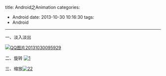 title: Android之Animation
categories:
  - Android
date: 2013-10-30 10:16:30
tags:
  - Android
---

一、淡入淡出

[![QQ图片20131030095929](http://wp.duiduibox.com/wp-content/uploads/QQ图片20131030095929-300x138.jpg)](http://wp.duiduibox.com/wp-content/uploads/QQ图片20131030095929.jpg)

二、旋转
[![1](http://wp.duiduibox.com/wp-content/uploads/1-300x113.png)](http://wp.duiduibox.com/wp-content/uploads/1.png)

三、缩放[![22](http://wp.duiduibox.com/wp-content/uploads/22-300x112.png)](http://wp.duiduibox.com/wp-content/uploads/22.png)